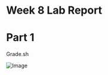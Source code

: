 # Week 8 Lab Report 
# Part 1 
Grade.sh 

![Image](https://matttam2002.github.io/cse15l-lab-reports/grade.sh.png)
